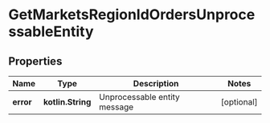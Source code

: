 
# GetMarketsRegionIdOrdersUnprocessableEntity

## Properties
Name | Type | Description | Notes
------------ | ------------- | ------------- | -------------
**error** | **kotlin.String** | Unprocessable entity message |  [optional]



